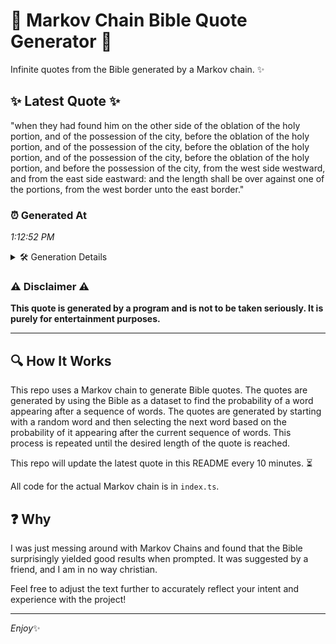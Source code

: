 # 📖 Markov Chain Bible Quote Generator 📖

Infinite quotes from the Bible generated by a Markov chain. ✨

## ✨ Latest Quote ✨
"when they had found him on the other side of the oblation of the holy portion, and of the possession of the city, before the oblation of the holy portion, and of the possession of the city, before the oblation of the holy portion, and of the possession of the city, before the oblation of the holy portion, and before the possession of the city, from the west side westward, and from the east side eastward: and the length shall be over against one of the portions, from the west border unto the east border."

### ⏰ Generated At
*1:12:52 PM*

<details>
    <summary>🛠️ Generation Details</summary>
    <p>
        <strong>🌱 Seed:</strong> when<br>
        <strong>🔄 Iterations:</strong> 94<br>
        <strong>📜 Context History:</strong><br>[ when ]: they<br>[ when, they ]: had<br>[ when, they, had ]: found<br>[ when, they, had, found ]: him<br>[ when, they, had, found, him ]: on<br>[ when, they, had, found, him, on ]: the<br>[ they, had, found, him, on, the ]: other<br>[ had, found, him, on, the, other ]: side<br>[ found, him, on, the, other, side ]: of<br>[ him, on, the, other, side, of ]: the<br>[ on, the, other, side, of, the ]: oblation<br>[ the, other, side, of, the, oblation ]: of<br>[ other, side, of, the, oblation, of ]: the<br>[ side, of, the, oblation, of, the ]: holy<br>[ of, the, oblation, of, the, holy ]: portion,<br>[ the, oblation, of, the, holy, portion, ]: and<br>[ oblation, of, the, holy, portion,, and ]: of<br>[ of, the, holy, portion,, and, of ]: the<br>[ the, holy, portion,, and, of, the ]: possession<br>[ holy, portion,, and, of, the, possession ]: of<br>[ portion,, and, of, the, possession, of ]: the<br>[ and, of, the, possession, of, the ]: city,<br>[ of, the, possession, of, the, city, ]: before<br>[ the, possession, of, the, city,, before ]: the<br>[ possession, of, the, city,, before, the ]: oblation<br>[ of, the, city,, before, the, oblation ]: of<br>[ the, city,, before, the, oblation, of ]: the<br>[ city,, before, the, oblation, of, the ]: holy<br>[ before, the, oblation, of, the, holy ]: portion,<br>[ the, oblation, of, the, holy, portion, ]: and<br>[ oblation, of, the, holy, portion,, and ]: of<br>[ of, the, holy, portion,, and, of ]: the<br>[ the, holy, portion,, and, of, the ]: possession<br>[ holy, portion,, and, of, the, possession ]: of<br>[ portion,, and, of, the, possession, of ]: the<br>[ and, of, the, possession, of, the ]: city,<br>[ of, the, possession, of, the, city, ]: before<br>[ the, possession, of, the, city,, before ]: the<br>[ possession, of, the, city,, before, the ]: oblation<br>[ of, the, city,, before, the, oblation ]: of<br>[ the, city,, before, the, oblation, of ]: the<br>[ city,, before, the, oblation, of, the ]: holy<br>[ before, the, oblation, of, the, holy ]: portion,<br>[ the, oblation, of, the, holy, portion, ]: and<br>[ oblation, of, the, holy, portion,, and ]: of<br>[ of, the, holy, portion,, and, of ]: the<br>[ the, holy, portion,, and, of, the ]: possession<br>[ holy, portion,, and, of, the, possession ]: of<br>[ portion,, and, of, the, possession, of ]: the<br>[ and, of, the, possession, of, the ]: city,<br>[ of, the, possession, of, the, city, ]: before<br>[ the, possession, of, the, city,, before ]: the<br>[ possession, of, the, city,, before, the ]: oblation<br>[ of, the, city,, before, the, oblation ]: of<br>[ the, city,, before, the, oblation, of ]: the<br>[ city,, before, the, oblation, of, the ]: holy<br>[ before, the, oblation, of, the, holy ]: portion,<br>[ the, oblation, of, the, holy, portion, ]: and<br>[ oblation, of, the, holy, portion,, and ]: before<br>[ of, the, holy, portion,, and, before ]: the<br>[ the, holy, portion,, and, before, the ]: possession<br>[ holy, portion,, and, before, the, possession ]: of<br>[ portion,, and, before, the, possession, of ]: the<br>[ and, before, the, possession, of, the ]: city,<br>[ before, the, possession, of, the, city, ]: from<br>[ the, possession, of, the, city,, from ]: the<br>[ possession, of, the, city,, from, the ]: west<br>[ of, the, city,, from, the, west ]: side<br>[ the, city,, from, the, west, side ]: westward,<br>[ city,, from, the, west, side, westward, ]: and<br>[ from, the, west, side, westward,, and ]: from<br>[ the, west, side, westward,, and, from ]: the<br>[ west, side, westward,, and, from, the ]: east<br>[ side, westward,, and, from, the, east ]: side<br>[ westward,, and, from, the, east, side ]: eastward:<br>[ and, from, the, east, side, eastward: ]: and<br>[ from, the, east, side, eastward:, and ]: the<br>[ the, east, side, eastward:, and, the ]: length<br>[ east, side, eastward:, and, the, length ]: shall<br>[ side, eastward:, and, the, length, shall ]: be<br>[ eastward:, and, the, length, shall, be ]: over<br>[ and, the, length, shall, be, over ]: against<br>[ the, length, shall, be, over, against ]: one<br>[ length, shall, be, over, against, one ]: of<br>[ shall, be, over, against, one, of ]: the<br>[ be, over, against, one, of, the ]: portions,<br>[ over, against, one, of, the, portions, ]: from<br>[ against, one, of, the, portions,, from ]: the<br>[ one, of, the, portions,, from, the ]: west<br>[ of, the, portions,, from, the, west ]: border<br>[ the, portions,, from, the, west, border ]: unto<br>[ portions,, from, the, west, border, unto ]: the<br>[ from, the, west, border, unto, the ]: east<br>[ the, west, border, unto, the, east ]: border.<br>
    </p>
</details>

### ⚠️ Disclaimer ⚠️
**This quote is generated by a program and is not to be taken seriously. It is purely for entertainment purposes.**

---

## 🔍 How It Works

This repo uses a Markov chain to generate Bible quotes. The quotes are generated by using the Bible as a dataset to find the probability of a word appearing after a sequence of words. The quotes are generated by starting with a random word and then selecting the next word based on the probability of it appearing after the current sequence of words. This process is repeated until the desired length of the quote is reached.

This repo will update the latest quote in this README every 10 minutes. ⏳

All code for the actual Markov chain is in `index.ts`.

## ❓ Why

I was just messing around with Markov Chains and found that the Bible surprisingly yielded good results when prompted. 
It was suggested by a friend, and I am in no way christian.

Feel free to adjust the text further to accurately reflect your intent and experience with the project!

---

*Enjoy*✨
